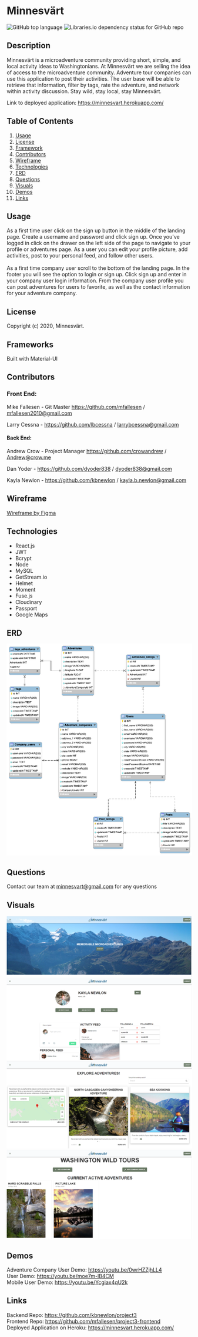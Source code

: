 # Minnesvärt

![GitHub top language](https://img.shields.io/github/languages/top/kbnewlon/project3) ![Libraries.io dependency status for GitHub repo](https://img.shields.io/badge/license-MIT_License-yellowgreen)

## Description
Minnesvärt is a microadventure community providing short, simple, and local activity ideas to Washingtonians. At Minnesvärt we are selling the idea of access to the microadventure community. Adventure tour companies can use this application to post their activities. The user base will be able to retrieve that information, filter by tags, rate the adventure, and network within activity discussion. Stay wild, stay local, stay Minnesvärt.

Link to deployed application: https://minnesvart.herokuapp.com/

## **Table of Contents**

1. [Usage](#usage)
2. [License](#license)
3. [Framework](#framework)
4. [Contributors](#contributors)
5. [Wireframe](#wireframe)
6. [Technologies](#technologies)
7. [ERD](#erd)
8. [Questions](#questions)
9. [Visuals](#visuals)
10. [Demos](#demos)
11. [Links](#links)


## **Usage**
As a first time user click on the sign up button in the middle of the landing page. Create a username and password and click sign up. Once you've logged in click on the drawer on the left side of the page to navigate to your profile or adventures page. As a user you can edit your profile picture, add activities, post to your personal feed, and follow other users. 
<br><br>
As a first time company user scroll to the bottom of the landing page. In the footer you will see the option to login or sign up. Click sign up and enter in your company user login information. From the company user profile you can post adventures for users to favorite, as well as the contact information for your adventure company. 


## **License**
Copyright (c) 2020, Minnesvärt. 

## **Frameworks**
Built with Material-UI


## **Contributors**

### **Front End:**

Mike Fallesen - Git Master https://github.com/mfallesen / mfallesen2010@gmail.com

Larry Cessna - https://github.com/lbcessna / larrybcessna@gmail.com

#### **Back End:**

Andrew Crow - Project Manager https://github.com/crowandrew / Andrew@crow.me

Dan Yoder - https://github.com/dyoder838 / dyoder838@gmail.com

Kayla Newlon - https://github.com/kbnewlon / kayla.b.newlon@gmail.com

## **Wireframe**

[Wireframe by Figma](https://www.figma.com/file/O7fe1y0SaEDsxI3PeEu51H/Untitled?node-id=0%3A1)

## **Technologies**
* React.js
* JWT
* Bcrypt
* Node
* MySQL
* GetStream.io
* Helmet
* Moment
* Fuse.js
* Cloudinary
* Passport
* Google Maps

## **ERD**
![ERD Backend](readme-images/ERD-Backend.png)


## **Questions**
Contact our team at minnesvart@gmail.com for any questions 

## **Visuals**
![Screenshot of Landing Page](readme-images/screenshot_landing_page.PNG)
![Screenshot of Profile Page](readme-images/screenshot_profile_page.PNG)
![Screenshot of Adventures Page](readme-images/screenshot_adventures.PNG)
![Screenshot of example company landing page](readme-images/screenshot_company_landing.PNG)

## **Demos**
Adventure Company User Demo: https://youtu.be/0wrHZZjhLL4
<br>User Demo: https://youtu.be/moe7m-lB4CM 
<br>Mobile User Demo: https://youtu.be/Ycgiax4qU2k


## **Links**
Backend Repo: https://github.com/kbnewlon/project3
<br>Frontend Repo: https://github.com/mfallesen/project3-frontend
<br>Deployed Application on Heroku: https://minnesvart.herokuapp.com/